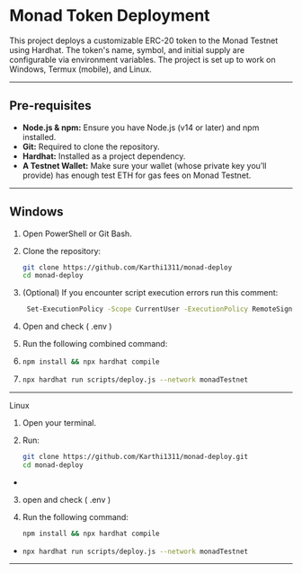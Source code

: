 # Monad Token Deployment

This project deploys a customizable ERC-20 token to the Monad Testnet using Hardhat. The token's name, symbol, and initial supply are configurable via environment variables. The project is set up to work on Windows, Termux (mobile), and Linux.

---

## Pre-requisites

- **Node.js & npm:** Ensure you have Node.js (v14 or later) and npm installed.
- **Git:** Required to clone the repository.
- **Hardhat:** Installed as a project dependency.
- **A Testnet Wallet:** Make sure your wallet (whose private key you’ll provide) has enough test ETH for gas fees on Monad Testnet.

---


## Windows

1. Open PowerShell or Git Bash.
2. Clone the repository:
   ```bash
   git clone https://github.com/Karthi1311/monad-deploy
   cd monad-deploy

3. (Optional) If you encounter script execution errors run this comment:

   ```bash
    Set-ExecutionPolicy -Scope CurrentUser -ExecutionPolicy RemoteSigned


4. Open and check ( .env )


5. Run the following combined command:
   
6. 
     ```bash
     npm install && npx hardhat compile

7.
     ```bash
     npx hardhat run scripts/deploy.js --network monadTestnet


---


Linux

1. Open your terminal.


2. Run:
   ```bash
   git clone https://github.com/Karthi1311/monad-deploy.git
   cd monad-deploy
-

3. open and check ( .env )

4. Run the following command:
   ```bash
   npm install && npx hardhat compile

-
   ```bash
   npx hardhat run scripts/deploy.js --network monadTestnet


---

